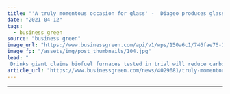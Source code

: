 ```yaml
---
title: "'A truly momentous occasion for glass' -  Diageo produces glass whisky bottles in waste-powered furnaces"
date: "2021-04-12"
tags: 
  - business green
source: "business green"
image_url: "https://www.businessgreen.com/api/v1/wps/150a6c1/746fae76-1796-4793-b604-88402d4553bf/3/Diageo-trial-most-sustainable-glass-Scotch-whisky-bottles-Image-1-185x114.jpg"
image_fp: "/assets/img/post_thumbnails/104.jpg"
lead: "
 Drinks giant claims biofuel furnaces tested in trial will reduce carbon footprint of glass manufacturing by 90 per cent and thus boost sustainability of its “grain-to-glass” supply chain ..."
article_url: "https://www.businessgreen.com/news/4029681/truly-momentous-occasion-glass-diageo-produces-glass-whisky-bottles-waste-powered-furnaces"
---
```


---
